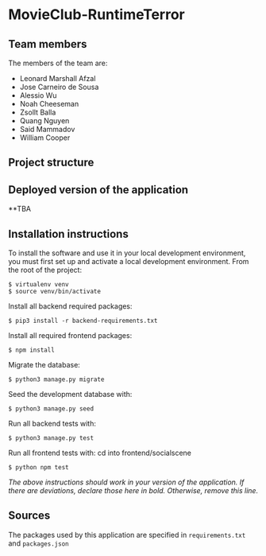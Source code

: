 # MovieClub-RuntimeTerror

## Team members
The members of the team are:
- Leonard Marshall Afzal
- Jose Carneiro de Sousa
- Alessio Wu
- Noah Cheeseman
- Zsollt Balla
- Quang Nguyen
- Said Mammadov
- William Cooper

## Project structure


## Deployed version of the application

**TBA

## Installation instructions
To install the software and use it in your local development environment, you must first set up and activate a local development environment.  From the root of the project:

```
$ virtualenv venv
$ source venv/bin/activate
```

Install all backend required packages:

```
$ pip3 install -r backend-requirements.txt
```

Install all required frontend packages:
 ```
 $ npm install
 ```

Migrate the database:

```
$ python3 manage.py migrate
```

Seed the development database with:

```
$ python3 manage.py seed
```

Run all backend tests with:
```
$ python3 manage.py test
```

Run all frontend tests with:
cd into frontend/socialscene
```
$ python npm test

```

*The above instructions should work in your version of the application.  If there are deviations, declare those here in bold.  Otherwise, remove this line.*


## Sources
The packages used by this application are specified in `requirements.txt` and `packages.json`

